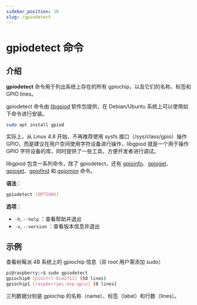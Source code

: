 ```yaml
---
sidebar_position: 16
slug: /gpiodetect
---
```


# gpiodetect 命令



## 介绍

**gpiodetect** 命令用于列出系统上存在的所有 gpiochip，以及它们的名称、标签和 GPIO lines。

gpiodetect 命令由 [libgpiod](https://git.kernel.org/pub/scm/libs/libgpiod/libgpiod.git/) 软件包提供，在 Debian/Ubuntu 系统上可以使用如下命令进行安装。

```bash
sudo apt install gpiod
```

实际上，从 Linux 4.8 开始，不再推荐使用 sysfs 接口（/sys/class/gpio）操作 GPIO，而是建议在用户空间使用字符设备进行操作，libgpiod 就是一个用于操作 GPIO 字符设备的库，同时提供了一些工具，方便开发者进行调试。

libgpiod 包含一系列命令，除了 gpiodetect，还有 [gpioinfo](/linux-command/gpioinfo)、[gpioget](/linux-command/gpioget)、[gpioset](/linux-command/gpioset)、[gpiofind](/linux-command/gpiofind) 和 [gpiomon](/linux-command/gpiomon) 命令。

**语法**：

```bash
gpiodetect [OPTIONS]
```

**选项**：

- `-h`, `--help` ：查看帮助并退出
- `-v`, `--version` ：查看版本信息并退出



## 示例

查看树莓派 4B 系统上的 gpiochip 信息（非 root 用户需添加 sudo）

```bash
pi@raspberry:~$ sudo gpiodetect
gpiochip0 [pinctrl-bcm2711] (58 lines)
gpiochip1 [raspberrypi-exp-gpio] (8 lines)
```

三列数据分别是 gpiochip 的名称（name）、标签（label）和行数（lines）。

